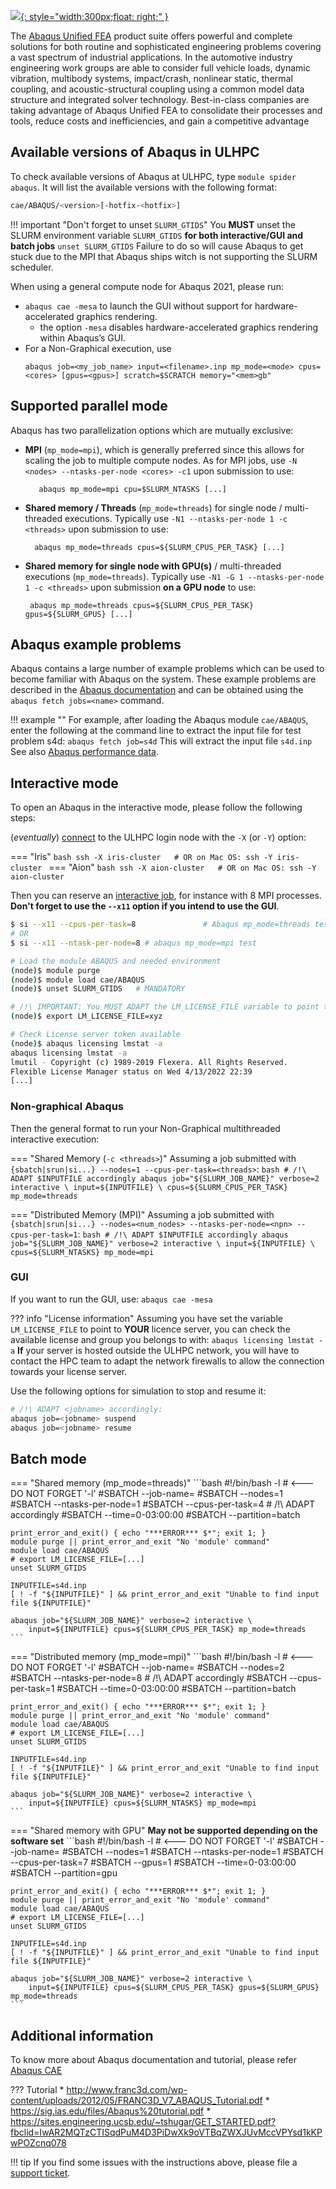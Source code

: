 [![](https://images.g2crowd.com/uploads/product/image/large_detail/large_detail_d05e3566f966e83e3ef9753e3aed4086/abaqus.png){: style="width:300px;float: right;" }](https://www.3ds.com/products-services/simulia/products/abaqus/abaquscae/)

The [Abaqus Unified FEA](https://www.3ds.com/products-services/simulia/products/abaqus/abaquscae/)
product suite offers powerful and complete solutions
for both routine and sophisticated engineering problems covering a vast
spectrum of industrial applications. In the automotive industry engineering
work groups are able to consider full vehicle loads, dynamic vibration,
multibody systems, impact/crash, nonlinear static, thermal coupling, and
acoustic-structural coupling using a common model data structure and integrated
solver technology. Best-in-class companies are taking advantage of
Abaqus Unified FEA to consolidate their processes and tools,
reduce costs and inefficiencies, and gain a competitive advantage

## Available versions of Abaqus in ULHPC

To check available versions of Abaqus at ULHPC, type `module spider abaqus`.
It will list the available versions with the following format:
```bash
cae/ABAQUS/<version>[-hotfix-<hotfix>]
```

!!! important "Don't forget to unset `SLURM_GTIDS`"
    You **MUST** unset the SLURM environment variable `SLURM_GTIDS` **for both interactive/GUI and batch jobs**
    ```
    unset SLURM_GTIDS
    ```
    Failure to do so will cause Abaqus to get stuck due to the MPI that Abaqus ships witch is not supporting the SLURM scheduler.

When using a general compute node for Abaqus 2021, please run:

* `abaqus cae -mesa` to launch the GUI without support for hardware-accelerated graphics rendering.
    - the option `-mesa` disables hardware-accelerated graphics rendering within Abaqus’s GUI.
* For a Non-Graphical execution, use
  ```
  abaqus job=<my_job_name> input=<filename>.inp mp_mode=<mode> cpus=<cores> [gpus=<gpus>] scratch=$SCRATCH memory="<mem>gb"
  ```


## Supported parallel mode

Abaqus has two parallelization options which are mutually exclusive:

* __MPI__ (`mp_mode=mpi`), which is generally preferred since this allows for scaling the job to multiple compute nodes. As for MPI jobs, use `-N <nodes> --ntasks-per-node <cores> -c1` upon submission to use:

         abaqus mp_mode=mpi cpu=$SLURM_NTASKS [...]

* __Shared memory / Threads__ (`mp_mode=threads`) for single node / multi-threaded executions. Typically use `-N1 --ntasks-per-node 1 -c <threads>` upon submission to use:

        abaqus mp_mode=threads cpus=${SLURM_CPUS_PER_TASK} [...]

*  __Shared memory for single node with GPU(s)__ / multi-threaded executions (`mp_mode=threads`).  Typically use `-N1 -G 1 --ntasks-per-node 1 -c <threads>` upon submission **on a GPU node** to use:

        abaqus mp_mode=threads cpus=${SLURM_CPUS_PER_TASK} gpus=${SLURM_GPUS} [...]


## Abaqus example problems

Abaqus contains a large number of example problems which can be used to become familiar with Abaqus on the system. These example problems are described in the [Abaqus documentation](https://abaqus-docs.mit.edu/2017/English/SIMACAEEXCRefMap/simaexc-c-fetchproc.htm) and can be obtained using the `abaqus fetch jobs=<name>` command.

!!! example ""
    For example, after loading the Abaqus module `cae/ABAQUS`, enter the following at the command line to extract the input file for test problem s4d:
    ```
    abaqus fetch job=s4d
    ```
    This will extract the input file `s4d.inp`
    See also [Abaqus performance data](https://www.3ds.com/support/hardware-and-software/simulia-system-information/abaqus-69/performance-data/).


## Interactive mode
To open an Abaqus in the interactive mode, please follow the following steps:

(_eventually_) [connect](../../connect/access.md) to the ULHPC login node with the `-X` (or `-Y`) option:

=== "Iris"
    ```bash
    ssh -X iris-cluster   # OR on Mac OS: ssh -Y iris-cluster
    ```
=== "Aion"
    ```bash
    ssh -X aion-cluster   # OR on Mac OS: ssh -Y aion-cluster
    ```

Then you can reserve an [interactive job](../../jobs/interactive.md), for instance with 8 MPI processes. **Don't forget to use the `--x11` option if you intend to use the GUI**.

```bash
$ si --x11 --cpus-per-task=8               # Abaqus mp_mode=threads test
# OR
$ si --x11 --ntask-per-node=8 # abaqus mp_mode=mpi test

# Load the module ABAQUS and needed environment
(node)$ module purge
(node)$ module load cae/ABAQUS
(node)$ unset SLURM_GTIDS   # MANDATORY

# /!\ IMPORTANT: You MUST ADAPT the LM_LICENSE_FILE variable to point to YOUR licence server!!!
(node)$ export LM_LICENSE_FILE=xyz

# Check License server token available
(node)$ abaqus licensing lmstat -a
abaqus licensing lmstat -a
lmutil - Copyright (c) 1989-2019 Flexera. All Rights Reserved.
Flexible License Manager status on Wed 4/13/2022 22:39
[...]
```

### Non-graphical Abaqus

Then the general format to run your Non-Graphical multithreaded interactive execution:

=== "Shared Memory (`-c <threads>`)"
    Assuming a job submitted with `{sbatch|srun|si...} --nodes=1 --cpus-per-task=<threads>`:
    ```bash
    # /!\ ADAPT $INPUTFILE accordingly
    abaqus job="${SLURM_JOB_NAME}" verbose=2 interactive \
        input=${INPUTFILE} \
        cpus=${SLURM_CPUS_PER_TASK} mp_mode=threads
    ```

=== "Distributed Memory (MPI)"
    Assuming a job submitted with `{sbatch|srun|si...} --nodes=<num_nodes> --ntasks-per-node=<npn> --cpus-per-task=1`:
    ```bash
    # /!\ ADAPT $INPUTFILE accordingly
    abaqus job="${SLURM_JOB_NAME}" verbose=2 interactive \
        input=${INPUTFILE} \
        cpus=${SLURM_NTASKS} mp_mode=mpi
    ```

### GUI

If you want to run the GUI, use: `abaqus cae -mesa`

??? info "License information"
    Assuming you have set the variable `LM_LICENSE_FILE` to point to **YOUR** licence server, you can
    check the available license and group you belongs to with:
    ```
    abaqus licensing lmstat -a
    ```
    **If**  your server is hosted outside the ULHPC network, you will have to contact the HPC team to adapt the network firewalls to allow the connection towards your license server.

Use the following options for simulation to stop and resume it:
```bash
# /!\ ADAPT <jobname> accordingly:
abaqus job=<jobname> suspend
abaqus job=<jobname> resume
```

## Batch mode

=== "Shared memory (mp_mode=threads)"
    ```bash
    #!/bin/bash -l                # <--- DO NOT FORGET '-l'
    #SBATCH --job-name=<jobname>
    #SBATCH --nodes=1
    #SBATCH --ntasks-per-node=1
    #SBATCH --cpus-per-task=4                  # /!\ ADAPT accordingly
    #SBATCH --time=0-03:00:00
    #SBATCH --partition=batch

    print_error_and_exit() { echo "***ERROR*** $*"; exit 1; }
    module purge || print_error_and_exit "No 'module' command"
    module load cae/ABAQUS
    # export LM_LICENSE_FILE=[...]
    unset SLURM_GTIDS

    INPUTFILE=s4d.inp
    [ ! -f "${INPUTFILE}" ] && print_error_and_exit "Unable to find input file ${INPUTFILE}"

    abaqus job="${SLURM_JOB_NAME}" verbose=2 interactive \
        input=${INPUTFILE} cpus=${SLURM_CPUS_PER_TASK} mp_mode=threads
    ```

=== "Distributed memory (mp_mode=mpi)"
    ```bash
    #!/bin/bash -l                # <--- DO NOT FORGET '-l'
    #SBATCH --job-name=<jobname>
    #SBATCH --nodes=2
    #SBATCH --ntasks-per-node=8  # /!\ ADAPT accordingly
    #SBATCH --cpus-per-task=1
    #SBATCH --time=0-03:00:00
    #SBATCH --partition=batch

    print_error_and_exit() { echo "***ERROR*** $*"; exit 1; }
    module purge || print_error_and_exit "No 'module' command"
    module load cae/ABAQUS
    # export LM_LICENSE_FILE=[...]
    unset SLURM_GTIDS

    INPUTFILE=s4d.inp
    [ ! -f "${INPUTFILE}" ] && print_error_and_exit "Unable to find input file ${INPUTFILE}"

    abaqus job="${SLURM_JOB_NAME}" verbose=2 interactive \
        input=${INPUTFILE} cpus=${SLURM_NTASKS} mp_mode=mpi
    ```

=== "Shared memory with GPU"
    **May not be supported depending on the software set**
    ```bash
    #!/bin/bash -l                # <--- DO NOT FORGET '-l'
    #SBATCH --job-name=<jobname>
    #SBATCH --nodes=1
    #SBATCH --ntasks-per-node=1
    #SBATCH --cpus-per-task=7
    #SBATCH --gpus=1
    #SBATCH --time=0-03:00:00
    #SBATCH --partition=gpu

    print_error_and_exit() { echo "***ERROR*** $*"; exit 1; }
    module purge || print_error_and_exit "No 'module' command"
    module load cae/ABAQUS
    # export LM_LICENSE_FILE=[...]
    unset SLURM_GTIDS

    INPUTFILE=s4d.inp
    [ ! -f "${INPUTFILE}" ] && print_error_and_exit "Unable to find input file ${INPUTFILE}"

    abaqus job="${SLURM_JOB_NAME}" verbose=2 interactive \
        input=${INPUTFILE} cpus=${SLURM_CPUS_PER_TASK} gpus=${SLURM_GPUS} mp_mode=threads
    ```



## Additional information
To know more about Abaqus documentation and tutorial,
please refer [Abaqus CAE](http://130.149.89.49:2080/v6.11/pdf_books/CAE.pdf)

??? Tutorial
     * http://www.franc3d.com/wp-content/uploads/2012/05/FRANC3D_V7_ABAQUS_Tutorial.pdf
     * https://sig.ias.edu/files/Abaqus%20tutorial.pdf
     * https://sites.engineering.ucsb.edu/~tshugar/GET_STARTED.pdf?fbclid=IwAR2MQTzCTISqdPuM4D3PiDwXk9oVTBqZWXJUvMccVPYsd1kKPwPOZcnq078


!!! tip
    If you find some issues with the instructions above,
    please file a [support ticket](https://hpc.uni.lu/support).
